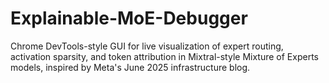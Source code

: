 # Explainable-MoE-Debugger
Chrome DevTools-style GUI for live visualization of expert routing, activation sparsity, and token attribution in Mixtral-style Mixture of Experts models, inspired by Meta's June 2025 infrastructure blog.
